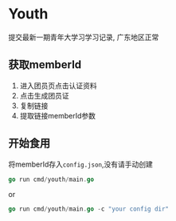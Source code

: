 # Youth
提交最新一期青年大学习学习记录, 广东地区正常

## 获取memberId

1. 进入团员页点击认证资料
2. 点击生成团员证
3. 复制链接
4. 提取链接memberId参数

## 开始食用

将memberId存入`config.json`,没有请手动创建

```GO
go run cmd/youth/main.go 
```

or

```GO
go run cmd/youth/main.go -c "your config dir"
```

